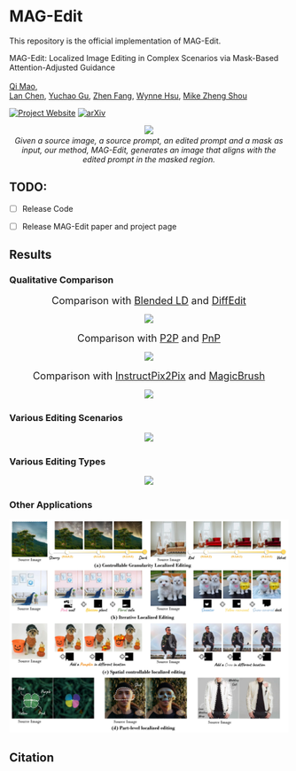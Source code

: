 <h1> MAG-Edit </h1>

This repository is the official implementation of MAG-Edit.

MAG-Edit: Localized Image Editing in Complex Scenarios via
Mask-Based Attention-Adjusted Guidance  
<br/>
[Qi Mao](https://sites.google.com/view/qi-mao/),  
[Lan Chen](), 
[Yuchao Gu](https://ycgu.site/), 
[Zhen Fang](),
[Wynne Hsu](https://www.comp.nus.edu.sg/~whsu/), 
[Mike Zheng Shou](https://sites.google.com/view/showlab)
<br/>


[![Project Website](https://img.shields.io/badge/Project-Website-orange
)](https://orannue.github.io/MAG-Edit/)
[![arXiv](https://img.shields.io/badge/arXiv-XXXXX-red
)]()

<p align="center">
<img src="assets/teaser.png"width="1080px"/>  
<br>
<em>Given a source image, a source prompt, an edited prompt and a mask as input, our method, MAG-Edit, generates an image that aligns with the edited prompt in the masked region.</em>
</p>


## TODO:

- [ ] Release Code
- [ ] Release MAG-Edit paper and project page


<h2> Results </h2>
<h3> Qualitative Comparison </h3>
<p align="center">
<font size=4>Comparison with <a href="https://github.com/omriav/blended-latent-diffusion">Blended LD</a> and <a href="https://arxiv.org/abs/2210.11427">DiffEdit</a></font>
</p>
<p align="center">
<img src="assets/qualitative_cmp/mask.png"/>  
</p>

<p align="center">
<font size=4>Comparison with <a href="https://github.com/google/prompt-to-prompt">P2P</a> and <a href="https://github.com/MichalGeyer/plug-and-play">PnP</a></font>
</p>
<p align="center">
<img src="assets/qualitative_cmp/p2ppnp.png"/>  
</p>

<p align="center">
<font size=4>Comparison with <a href="https://github.com/timothybrooks/instruct-pix2pix">InstructPix2Pix</a> and <a href="https://github.com/OSU-NLP-Group/MagicBrush">MagicBrush</a></font>
</p>
<p align="center">
<img src="assets/qualitative_cmp/p2ppnp.png"/>  
</p>

<h3> Various Editing Scenarios </h3>
<p align="center">
<img src="assets/editing_scenarios.png"/>  
</p>

<!--
<div>
  <table  align="center" border="1" width="100%" style="max-width: auto; text-align:center; margin: auto">
    <tr>
      <td width="160px" style="vertical-align:middle;text-align:center;" colspan="4"><b>Indoor Scenario</b></td>
    </tr>
    <tr>
      <td  width="180px"style="vertical-align:middle;text-align:center;color:grey;">Input Image</td>
      <td  width="180px"  style="vertical-align:middle;text-align:center;color:grey;" colspan="3">Output Image</td>
    </tr>
    <tr>
      <td  width="150px" align="center" style="vertical-align:middle;"><img src="assets/editing_scenarios/indoor/source.jpg"  style="width: 120px; height: 120px;margin:0;padding=0;"></td>
      <td   width="150px" align="center"><img src="assets/editing_scenarios/indoor/sofa.png" style="width: 120px; height: 120px;margin:0;padding=0;"></td>
      <td  width="150px" align="center"><img src="assets/editing_scenarios/indoor/table.png" style="width: 120px; height: 120px;margin:0;padding=0;"></td>              
      <td  width="150px" align="center"><img src="assets/editing_scenarios/indoor/carpet.png" style="width: 120px; height: 120px;margin:0;padding=0;"></td>
    </tr>
    <tr>
      <td  style="vertical-align:middle;text-align:center;color:grey;">Simplified edited prompt</td>
      <td  style="vertical-align:middle;text-align:center;"><b>Blue and velvet</b> sofa</td>
      <td  style="vertical-align:middle;text-align:center;"><b>Marble</b> table</td>
      <td style="vertical-align:middle;text-align:center;"><b>Yellow and damask</b> carpet</td>
    </tr>
    <tr>
      <td style="vertical-align:middle;text-align:center;" colspan="4"><b>Outdoor Scenario</b></td>
    </tr>
    <tr>
      <td style="text-align:center;color:grey;">Input Image</td>
      <td style="text-align:center;color:grey;" colspan="3">Output Image</td>
    </tr>
    <tr>
      <td align="center"><img src="assets/editing_scenarios/outdoor/1/source.jpg" style="width: 120px; height: 120px;margin:0;padding=0;"></td>
      <td align="center"><img src="assets/editing_scenarios/outdoor/1/hat1.png" style="width: 120px; height: 120px;margin:0;padding=0;"></td>
      <td align="center"><img src="assets/editing_scenarios/outdoor/1/hat2.png" style="width: 120px; height: 120px;margin:0;padding=0;"></td>              
      <td align="center"><img src="assets/editing_scenarios/outdoor/1/grass.png" style="width: 120px; height: 120px;margin:0;padding=0;"></td>
    </tr>
    <tr>
      <td  style="vertical-align:middle;text-align:center;color:gray;">Simplified edited prompt</td>
      <td  style="vertical-align:middle;text-align:center;"><b>Pirate hat</b></td>
      <td  style="vertical-align:middle;text-align:center;"><b>Tall chef hat</b></td>
      <td  style="vertical-align:middle;text-align:center;"><b>Leaves-covered</b> grass</td>
    </tr>
    <tr>
      <td align="center"><img src="assets/editing_scenarios/outdoor/2/source.jpg" style="width: 120px; height: 120px;margin:0;padding=0;"></td>
      <td align="center"><img src="assets/editing_scenarios/outdoor/2/limousine.png" style="width: 120px; height: 120px;margin:0;padding=0;"></td>
      <td align="center"><img src="assets/editing_scenarios/outdoor/2/jeep.png" style="width: 120px; height: 120px;margin:0;padding=0;"></td>              
      <td align="center"><img src="assets/editing_scenarios/outdoor/2/graffiti.png" style="width: 120px; height: 120px;margin:0;padding=0;"></td>
    </tr>
    <tr>
      <td style="vertical-align:middle;text-align:center;color:gray;">Simplified edited prompt</td>
      <td  style="vertical-align:middle;text-align:center;"><b>Limousine</b></td>
      <td style="vertical-align:middle;text-align:center;"><b>Jeep</b></td>
      <td  style="vertical-align:middle;text-align:center;"><b>With graffiti</b></td>
    </tr>
  </table>
  </div>
-->



<h3> Various Editing Types </h3>
<p align="center">
<img src="assets/editing_types.png"/>  
</p>


<!--
  <table align="center" border="1" width="100%" style="max-width: 650px; text-align:center; margin:0 auto">
    <tr>
      <td width="120px" style="vertical-align:middle;text-align:center;color:grey;">Editing Type</td>
      <td  width="120px" style="vertical-align:middle;text-align:center;color:grey;"colspan="2">Object Attribute Manipulation</td>
      <td  width="120px" style="vertical-align:middle;text-align:center;color:grey;">Object Replacement</td>
      <td  width="120px" style="vertical-align:middle;text-align:center;color:grey;">Object Addition</td>
      <td  width="120px" style="vertical-align:middle;text-align:center;color:grey;">Object Removal</td>
    </tr>
    <tr>
      <td width="120px" style="vertical-align:middle;" align="center"><img src="assets/editing_type/1/source.png" style="width: 80px; height: 80px;margin:0;padding=0;"></td>
      <td width="120px" style="vertical-align:middle;" align="center"><img src="assets/editing_type/1/colorful.png" style="width: 80; height: 80px;margin:0;padding=0;"></td>
      <td width="120px" style="vertical-align:middle;" align="center"><img src="assets/editing_type/1/redwine.png" style="width: 80; height: 80px;margin:0;padding=0;"></td>          
      <td width="120px" style="vertical-align:middle;" align="center"><img src="assets/editing_type/1/bowl.png" style="width: 80px; height: 80px;margin:0;padding=0;"></td>
      <td width="120px" style="vertical-align:middle;" align="center"><img src="assets/editing_type/1/butterfly.png" style="width: 80px; height: 80px;margin:0;padding=0;"></td>
      <td width="120px" style="vertical-align:middle;" align="center"><img src="assets/editing_type/1/remove.png" style="width: 80px; height: 80px;margin:0;padding=0;"></td>
    </tr>
    <tr>
      <td  style="vertical-align:middle;text-align:center;color:grey;font-size=5px;">Simplified edited prompt</td>
      <td  style="vertical-align:middle;text-align:center;font-size=5px;"><b>Colorful</b> sheet</td>
      <td  style="vertical-align:middle;text-align:center;font-size=5px;"><b>Red Wine</b></td>
      <td style="vertical-align:middle;text-align:center;font-size=5px;"><b>Bowl</b></td>
      <td style="vertical-align:middle;text-align:center;font-size=5px;"><b>Blue butterfly</b></td>
      <td style="vertical-align:middle;text-align:center;font-size=5px;">Remove a <b>lemon</b></td>      
    </tr>
    <tr>
      <td style="vertical-align:middle;" align="center"><img src="assets/editing_type/2/source.jpg" style="width: 80px; height: 80px;margin:0;padding=0;"></td>
      <td style="vertical-align:middle;" align="center"><img src="assets/editing_type/2/wooden.png" style="width: 80px; height: 80px;margin:0;padding=0;"></td>
      <td style="vertical-align:middle;" align="center"><img src="assets/editing_type/2/lit.png" style="width: 80px; height: 80px;margin:0;padding=0;"></td>              
      <td style="vertical-align:middle;" align="center"><img src="assets/editing_type/2/jack.png" style="width: 80px; height: 80px;margin:0;padding=0;"></td>
      <td style="vertical-align:middle;" align="center"><img src="assets/editing_type/2/curtain.png" style="width: 80px; height: 80px;margin:0;padding=0;"></td>
      <td style="vertical-align:middle;" align="center"><img src="assets/editing_type/2/remove.png" style="width: 80px; height: 80px;margin:0;padding=0;"></td>
    </tr>
    <tr>
      <td  style="vertical-align:middle;text-align:center;color:grey;">Simplified edited prompt</td>
      <td  style="vertical-align:middle;text-align:center;"><b>Wooden house</b></td>
      <td  style="vertical-align:middle;text-align:center;"><b>Lit window</b></td>
      <td style="vertical-align:middle;text-align:center;"><b>Jack-O'-Lantern</b></td>
      <td style="vertical-align:middle;text-align:center;"><b>Curtained</b> window</td>
      <td style="vertical-align:middle;text-align:center;">Remove a <b>flag</b></td>      
    </tr> 
    <tr>
      <td style="vertical-align:middle;" align="center"><img src="assets/editing_type/3/source.jpg" style="width: 80px; height: 80px;margin:0;padding=0;"></td>
      <td style="vertical-align:middle;" align="center"><img src="assets/editing_type/3/creamy.png" style="width: 80px; height: 80px;margin:0;padding=0;"></td>
      <td style="vertical-align:middle;" align="center"><img src="assets/editing_type/3/pinklace.png" style="width: 80px; height: 80px;margin:0;padding=0;"></td>              
      <td style="vertical-align:middle;" align="center"><img src="assets/editing_type/3/bulb.png" style="width: 80px; height: 80px;margin:0;padding=0;"></td>
      <td style="vertical-align:middle;" align="center"><img src="assets/editing_type/3/photos.png" style="width: 80px; height: 80px;margin:0;padding=0;"></td>
      <td style="vertical-align:middle;" align="center"><img src="assets/editing_type/3/remove.png" style="width: 80px; height: 80px;margin:0;padding=0;"></td>
    </tr>
    <tr>
      <td  style="vertical-align:middle;text-align:center;color:grey;">Simplified edited prompt</td>
      <td  style="vertical-align:middle;text-align:center;"><b>Creamy</b> bread</td>
      <td  style="vertical-align:middle;text-align:center;"><b>Pink and lace sheet</b></td>
      <td style="vertical-align:middle;text-align:center;"><b>Light bulb</b></td>
      <td style="vertical-align:middle;text-align:center;"><b>Polaroid photos</b>
</td>
      <td style="vertical-align:middle;text-align:center;">Remove a <b>strawberry</b></td>      
    </tr>  
  </table>
-->




<h3> Other Applications</h3>  
<p align="center">
<img src="assets/other_apps.jpg"/>  
<br>







<h2> Citation </h2>



